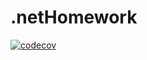 # .netHomework
[![codecov](https://codecov.io/gh/NieAnDeVar/.netHomework/branch/master/graph/badge.svg)](https://codecov.io/gh/NieAnDeVar/.netHomework)
